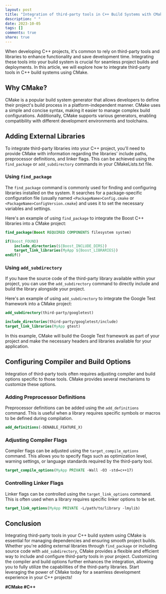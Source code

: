 ```yaml
---
layout: post
title: "Integration of third-party tools in C++ Build Systems with CMake"
description: " "
date: 2023-10-05
tags: []
comments: true
share: true
---
```


When developing C++ projects, it's common to rely on third-party tools and libraries to enhance functionality and save development time. Integrating these tools into your build system is crucial for seamless project builds and deployments. In this article, we will explore how to integrate third-party tools in C++ build systems using CMake.

## Why CMake?

CMake is a popular build system generator that allows developers to define their project's build process in a platform-independent manner. CMake uses a simple and concise syntax, making it easier to manage complex build configurations. Additionally, CMake supports various generators, enabling compatibility with different development environments and toolchains.

## Adding External Libraries

To integrate third-party libraries into your C++ project, you'll need to provide CMake with information regarding the libraries' include paths, preprocessor definitions, and linker flags. This can be achieved using the `find_package` or `add_subdirectory` commands in your CMakeLists.txt file.

### Using `find_package`

The `find_package` command is commonly used for finding and configuring libraries installed on the system. It searches for a package-specific configuration file (usually named `<PackageName>Config.cmake` or `<PackageName>ConfigVersion.cmake`) and uses it to set the necessary variables and settings.

Here's an example of using `find_package` to integrate the Boost C++ libraries into a CMake project:

```cmake
find_package(Boost REQUIRED COMPONENTS filesystem system)

if(Boost_FOUND)
    include_directories(${Boost_INCLUDE_DIRS})
    target_link_libraries(MyApp ${Boost_LIBRARIES})
endif()
```

### Using `add_subdirectory`

If you have the source code of the third-party library available within your project, you can use the `add_subdirectory` command to directly include and build the library alongside your project.

Here's an example of using `add_subdirectory` to integrate the Google Test framework into a CMake project:

```cmake
add_subdirectory(third-party/googletest)

include_directories(third-party/googletest/include)
target_link_libraries(MyApp gtest)
```

In this example, CMake will build the Google Test framework as part of your project and make the necessary headers and libraries available for your application.

## Configuring Compiler and Build Options

Integration of third-party tools often requires adjusting compiler and build options specific to those tools. CMake provides several mechanisms to customize these options.

### Adding Preprocessor Definitions

Preprocessor definitions can be added using the `add_definitions` command. This is useful when a library requires specific symbols or macros to be defined during compilation.

```cmake
add_definitions(-DENABLE_FEATURE_X)
```

### Adjusting Compiler Flags

Compiler flags can be adjusted using the `target_compile_options` command. This allows you to specify flags such as optimization level, warning settings, or language standards required by the third-party tool.

```cmake
target_compile_options(MyApp PRIVATE -Wall -O3 -std=c++17)
```

### Controlling Linker Flags

Linker flags can be controlled using the `target_link_options` command. This is often used when a library requires specific linker options to be set.

```cmake
target_link_options(MyApp PRIVATE -L/path/to/library -lmylib)
```

## Conclusion

Integrating third-party tools in your C++ build system using CMake is essential for managing dependencies and ensuring smooth project builds. Whether you're adding external libraries through `find_package` or including source code with `add_subdirectory`, CMake provides a flexible and efficient way to include and configure third-party tools in your project. Customizing the compiler and build options further enhances the integration, allowing you to fully utilize the capabilities of the third-party libraries. Start leveraging the power of CMake today for a seamless development experience in your C++ projects!

**#CMake #C++**